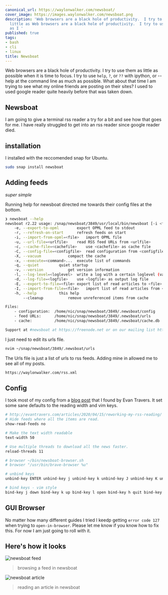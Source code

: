 ```yaml
---
canonical_url: https://waylonwalker.com/newsboat/
cover_image: https://images.waylonwalker.com/newsboat.png
description: 'Web browsers are a black hole of productivity.  I try to use them as
  little as Web browsers are a black hole of productivity.  I try to use them as little
  as I '
published: true
tags:
- bash
- cli
- linux
title: Newsboat
---
```


Web browsers are a black hole of productivity.  I try to use them as little as possible when it is time to focus.  I try to use `help`, `?`, or `??` with ipython, or --help at the command line as much as possible.  What about that time I am trying to see what my online friends are posting on their sites?  I used to used google reader quite heavily before that was taken down.

## Newsboat

I am going to give a terminal rss reader a try for a bit and see how that goes for me.  I have really struggled to get into an rss reader since google reader died.

## installation

I installed with the reccomended snap for Ubuntu.

``` bash
sudo snap install newsboat
```

## Adding feeds
_super simple_

Running help for newsboat directed me towards their config files at the bottom.

``` bash
❯ newsboat --help
newsboat r2.22 usage: /snap/newsboat/3849/usr/local/bin/newsboat [-i <file>|-e] [-u <urlfile>] [-c <cachefile>] [-x <command> ...] [-h]
	-e, --export-to-opml		export OPML feed to stdout
	-r, --refresh-on-start		refresh feeds on start
	-i, --import-from-opml=<file>	import OPML file
	-u, --url-file=<urlfile>	read RSS feed URLs from <urlfile>
	-c, --cache-file=<cachefile>	use <cachefile> as cache file
	-C, --config-file=<configfile>	read configuration from <configfile>
	-X, --vacuum			compact the cache
	-x, --execute=<command>...	execute list of commands
	-q, --quiet			quiet startup
	-v, --version			get version information
	-l, --log-level=<loglevel>	write a log with a certain loglevel (valid values: 1 to 6)
	-d, --log-file=<logfile>	use <logfile> as output log file
	-E, --export-to-file=<file>	export list of read articles to <file>
	-I, --import-from-file=<file>	import list of read articles from <file>
	-h, --help			this help
	    --cleanup			remove unreferenced items from cache

Files:
	- configuration:  /home/nic/snap/newsboat/3849/.newsboat/config
	- feed URLs:      /home/nic/snap/newsboat/3849/.newsboat/urls
	- cache:          /home/nic/snap/newsboat/3849/.newsboat/cache.db

Support at #newsboat at https://freenode.net or on our mailing list https://groups.google.com/g/newsboat For more information, check out https://newsboat.org/
```

I just need to edit its urls file.

``` bash
nvim ~/snap/newsboat/3849/.newsboat/urls
```

The Urls file is just a list of urls to rss feeds.  Adding mine in allowed me to see all of my posts.

``` bash
https://waylonwalker.com/rss.xml
```


## Config

I took most of my config from a [blog post](http://evantravers.com/articles/2020/04/15/reworking-my-rss-reading/) that I found by Evan Travers.  It set some sane defaults to the reading width and vim keys.


``` bash
# http://evantravers.com/articles/2020/04/15/reworking-my-rss-reading/
# Hide feeds where all the items are read.
show-read-feeds no

# Make the text width readable
text-width 50

# Use multiple threads to download all the news faster.
reload-threads 11

# browser ~/bin/newsboat-browser.sh
# browser "/usr/bin/brave-browser %u"

# unbind keys
unbind-key ENTER unbind-key j unbind-key k unbind-key J unbind-key K unbind-key ^D unbind-key ^U unbind-key o unbind-key g unbind-key G

# bind keys - vim style
bind-key j down bind-key k up bind-key l open bind-key h quit bind-key ^D pagedown bind-key ^U pageup bind-key b toggle-source-view bind-key U toggle-show-read-feeds bind-key u show-urls bind-key g home bind-key G end bind-key b open-in-browser-and-mark-read bind-key B open-in-browser bind-key i sort bind-key I rev-sort
```

## GUI Browser

No matter how many different guides I tried I keedp getting `error code 127` when trying to `open-in-browser`.  Please let me know if you know how to fix this. For now I am just going to roll with it.


## Here's how it looks

![newsboat feed](https://images.waylonwalker.com/newsboat-feed-waylonwalker-com.png)

> browsing a feed in newsboat

![newsboat article](https://images.waylonwalker.com/newsboat-article.png)

> reading an article in newsboat
